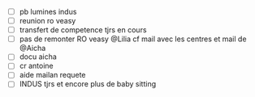 - [ ] pb lumines indus
- [ ] reunion ro veasy
- [ ] transfert de competence tjrs en cours
- [ ] pas de remonter RO veasy @Lilia cf mail avec les centres et mail de @Aicha
- [ ] docu aicha
- [ ] cr antoine
- [ ] aide mailan requete
- [ ] INDUS tjrs et encore plus de baby sitting